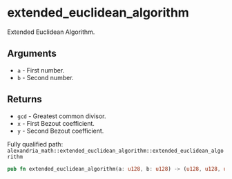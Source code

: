 # extended_euclidean_algorithm

Extended Euclidean Algorithm.

## Arguments

- `a` - First number.
- `b` - Second number.

## Returns

- `gcd` - Greatest common divisor.
- `x` - First Bezout coefficient.
- `y` - Second Bezout coefficient.

Fully qualified path: `alexandria_math::extended_euclidean_algorithm::extended_euclidean_algorithm`

```rust
pub fn extended_euclidean_algorithm(a: u128, b: u128) -> (u128, u128, u128)
```
